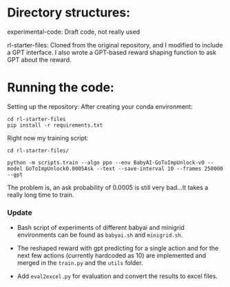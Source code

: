 # Directory structures:
experimental-code:
    Draft code, not really used

rl-starter-files:
    Cloned from the original repository, and I modified to include a GPT interface.
    I also wrote a GPT-based reward shaping function to ask GPT about the reward.

# Running the code:
Setting up the repository:
    After creating your conda environment:
```
cd rl-starter-files
pip install -r requirements.txt
```

Right now my training script:
```
cd rl-starter-files/

python -m scripts.train --algo ppo --env BabyAI-GoToImpUnlock-v0 --model GoToImpUnlock0.0005Ask --text --save-interval 10 --frames 250000 --gpt
```
The problem is, an ask probability of 0.0005 is still very bad...It takes a really long time to train.

### **Update**
- Bash script of experiments of different babyai and minigrid environments can be found as `babyai.sh` and `minigrid.sh`.

- The reshaped reward with gpt predicting for a single action and for the next few actions (currently hardcoded as 10) are implemented and merged in the `train.py` and the `utils` folder.

- Add `eval2excel.py` for evaluation and convert the results to excel files.